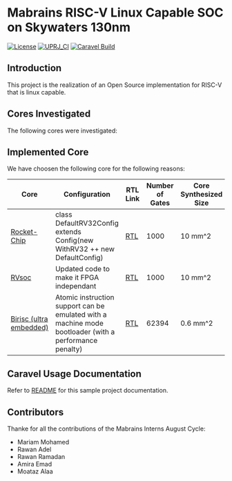 # Mabrains RISC-V Linux Capable SOC on Skywaters 130nm

[![License](https://img.shields.io/badge/License-Apache%202.0-blue.svg)](https://opensource.org/licenses/Apache-2.0) [![UPRJ_CI](https://github.com/efabless/caravel_project_example/actions/workflows/user_project_ci.yml/badge.svg)](https://github.com/efabless/caravel_project_example/actions/workflows/user_project_ci.yml) [![Caravel Build](https://github.com/efabless/caravel_project_example/actions/workflows/caravel_build.yml/badge.svg)](https://github.com/efabless/caravel_project_example/actions/workflows/caravel_build.yml)


## Introduction
This project is the realization of an Open Source implementation for RISC-V that is linux capable.

## Cores Investigated
The following cores were investigated:


## Implemented Core

We have choosen the following core for the following reasons:


| Core | Configuration | RTL Link | Number of Gates | Core Synthesized Size |
|-----------------------|--------|--------|---------------|---------------|
| [Rocket-Chip](https://github.com/mabrains/rocket-chip) | class DefaultRV32Config extends Config(new WithRV32 ++ new DefaultConfig) | [RTL](cores/rocket-chip/freechips.rocketchip.system.DefaultRV32Config.v) | 1000 | 10 mm^2 |
| [RVsoc](https://www.arch.cs.titech.ac.jp/wk/rvsoc/doku.php) | Updated code to make it FPGA independant | [RTL](cores/RVsoc/src/rvcorem.v) | 1000 | 10 mm^2 |
| [Birisc (ultra embedded)](https://github.com/ultraembedded/biriscv) | Atomic instruction support can be emulated with a machine mode bootloader (with a performance penalty) | [RTL](https://github.com/ultraembedded/biriscv/tree/master/src/core) | 62394 | 0.6 mm^2



## Caravel Usage Documentation

Refer to [README](docs/source/index.rst) for this sample project documentation. 

## Contributors
Thanke for all the contributions of the Mabrains Interns August Cycle:
* Mariam Mohamed
* Rawan Adel
* Rawan Ramadan
* Amira Emad
* Moataz Alaa

